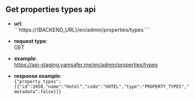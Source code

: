 ## Get properties types api

* **url**:  
```https://{BACKEND_URL}/en/admin/properties/types````


* **request type**:  
GET  

* **example**:  
https://api-staging.yamsafer.me/en/admin/properties/types  

* **response example**:  
`{"property_types":[{"id":1058,"name":"Hotel","code":"HOTEL","type":"PROPERTY_TYPES","metadata":false}]}`  
